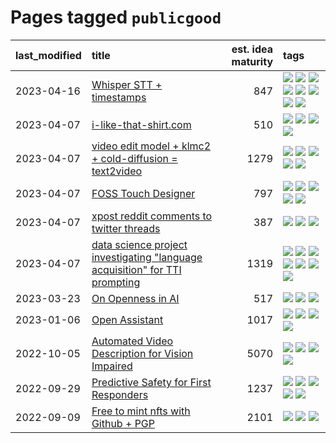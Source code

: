 # Pages tagged `publicgood`

|last_modified|title|est. idea maturity|tags
|:---|:---|---:|:---|
|2023-04-16|[Whisper STT + timestamps](../whisper-stt-plus-timestamps.md)|847|[![](https://img.shields.io/badge/tag-colab-d5ffe)](../tags/colab.md) [![](https://img.shields.io/badge/tag-dataset-ea1833)](../tags/dataset.md) [![](https://img.shields.io/badge/tag-experimental-53417a)](../tags/experimental.md) [![](https://img.shields.io/badge/tag-meta-dad82b)](../tags/meta.md) [![](https://img.shields.io/badge/tag-prompting-3f9741)](../tags/prompting.md) [![](https://img.shields.io/badge/tag-publicgood-1043a5)](../tags/publicgood.md) [![](https://img.shields.io/badge/tag-stability-35d420)](../tags/stability.md) [![](https://img.shields.io/badge/tag-tooling-c6963e)](../tags/tooling.md)|
|2023-04-07|[i-like-that-shirt.com](../ilikethatshirt.com.md)|510|[![](https://img.shields.io/badge/tag-accessibility-76bb24)](../tags/accessibility.md) [![](https://img.shields.io/badge/tag-completed-12eec5)](../tags/completed.md) [![](https://img.shields.io/badge/tag-publicgood-1043a5)](../tags/publicgood.md) [![](https://img.shields.io/badge/tag-tooling-c6963e)](../tags/tooling.md)|
|2023-04-07|[video edit model + klmc2 + cold-diffusion = text2video](../video-edit-model-over-init-video.md)|1279|[![](https://img.shields.io/badge/tag-animation-fe4dc)](../tags/animation.md) [![](https://img.shields.io/badge/tag-meta-dad82b)](../tags/meta.md) [![](https://img.shields.io/badge/tag-publicgood-1043a5)](../tags/publicgood.md) [![](https://img.shields.io/badge/tag-stability-35d420)](../tags/stability.md) [![](https://img.shields.io/badge/tag-tooling-c6963e)](../tags/tooling.md)|
|2023-04-07|[FOSS Touch Designer](../FOSS_touch_designer.md)|797|[![](https://img.shields.io/badge/tag-alignment-32d44f)](../tags/alignment.md) [![](https://img.shields.io/badge/tag-animation-fe4dc)](../tags/animation.md) [![](https://img.shields.io/badge/tag-publicgood-1043a5)](../tags/publicgood.md) [![](https://img.shields.io/badge/tag-tooling-c6963e)](../tags/tooling.md) [![](https://img.shields.io/badge/tag-wip-12f6d5)](../tags/wip.md)|
|2023-04-07|[xpost reddit comments to twitter threads](../reddit2twitter.md)|387|[![](https://img.shields.io/badge/tag-experimental-53417a)](../tags/experimental.md) [![](https://img.shields.io/badge/tag-publicgood-1043a5)](../tags/publicgood.md) [![](https://img.shields.io/badge/tag-tooling-c6963e)](../tags/tooling.md)|
|2023-04-07|[data science project investigating "language acquisition" for TTI prompting](../tti_language_aqcuisition.md)|1319|[![](https://img.shields.io/badge/tag-alignment-32d44f)](../tags/alignment.md) [![](https://img.shields.io/badge/tag-dataset-ea1833)](../tags/dataset.md) [![](https://img.shields.io/badge/tag-experimental-53417a)](../tags/experimental.md) [![](https://img.shields.io/badge/tag-prompting-3f9741)](../tags/prompting.md) [![](https://img.shields.io/badge/tag-publication-f14da)](../tags/publication.md) [![](https://img.shields.io/badge/tag-publicgood-1043a5)](../tags/publicgood.md) [![](https://img.shields.io/badge/tag-stability-35d420)](../tags/stability.md)|
|2023-03-23|[On Openness in AI](../on_openness_in_ai.md)|517|[![](https://img.shields.io/badge/tag-alignment-32d44f)](../tags/alignment.md) [![](https://img.shields.io/badge/tag-publication-f14da)](../tags/publication.md) [![](https://img.shields.io/badge/tag-publicgood-1043a5)](../tags/publicgood.md)|
|2023-01-06|[Open Assistant](../open-assistant.md)|1017|[![](https://img.shields.io/badge/tag-accessibility-76bb24)](../tags/accessibility.md) [![](https://img.shields.io/badge/tag-publicgood-1043a5)](../tags/publicgood.md) [![](https://img.shields.io/badge/tag-stability-35d420)](../tags/stability.md) [![](https://img.shields.io/badge/tag-wip-12f6d5)](../tags/wip.md)|
|2022-10-05|[Automated Video Description for Vision Impaired](../automated-video-description.md)|5070|[![](https://img.shields.io/badge/tag-accessibility-76bb24)](../tags/accessibility.md) [![](https://img.shields.io/badge/tag-dataset-ea1833)](../tags/dataset.md) [![](https://img.shields.io/badge/tag-foundation-96f12e)](../tags/foundation.md) [![](https://img.shields.io/badge/tag-publicgood-1043a5)](../tags/publicgood.md)|
|2022-09-29|[Predictive Safety for First Responders](../safety-officer.md)|1237|[![](https://img.shields.io/badge/tag-completed-12eec5)](../tags/completed.md) [![](https://img.shields.io/badge/tag-dataset-ea1833)](../tags/dataset.md) [![](https://img.shields.io/badge/tag-publication-f14da)](../tags/publication.md) [![](https://img.shields.io/badge/tag-publicgood-1043a5)](../tags/publicgood.md) [![](https://img.shields.io/badge/tag-wip-12f6d5)](../tags/wip.md)|
|2022-09-09|[Free to mint nfts with Github + PGP](../free-to-mint-nfts_git_plus_pgp.md)|2101|[![](https://img.shields.io/badge/tag-publicgood-1043a5)](../tags/publicgood.md) [![](https://img.shields.io/badge/tag-tooling-c6963e)](../tags/tooling.md) [![](https://img.shields.io/badge/tag-wip-12f6d5)](../tags/wip.md)|